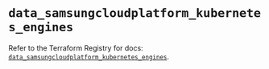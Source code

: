 # `data_samsungcloudplatform_kubernetes_engines`

Refer to the Terraform Registry for docs: [`data_samsungcloudplatform_kubernetes_engines`](https://registry.terraform.io/providers/samsungsdscloud/samsungcloudplatform/3.13.0/docs/data-sources/kubernetes_engines).
